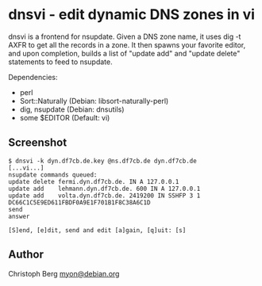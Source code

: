 dnsvi - edit dynamic DNS zones in vi
====================================

dnsvi is a frontend for nsupdate. Given a DNS zone name, it uses dig -t AXFR to
get all the records in a zone. It then spawns your favorite editor, and upon
completion, builds a list of "update add" and "update delete" statements to
feed to nsupdate.

Dependencies:

  * perl
  * Sort::Naturally (Debian: libsort-naturally-perl)
  * dig, nsupdate (Debian: dnsutils)
  * some $EDITOR (Default: vi)

Screenshot
----------

    $ dnsvi -k dyn.df7cb.de.key @ns.df7cb.de dyn.df7cb.de
    [...vi...]
    nsupdate commands queued:
    update delete fermi.dyn.df7cb.de. IN A 127.0.0.1
    update add    lehmann.dyn.df7cb.de. 600 IN A 127.0.0.1
    update add    volta.dyn.df7cb.de. 2419200 IN SSHFP 3 1 DC66C1C5E9ED611FBDF0A9E1F701B1F8C38A6C1D
    send
    answer

    [S]end, [e]dit, send and edit [a]gain, [q]uit: [s]

Author
------

Christoph Berg <myon@debian.org>
